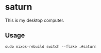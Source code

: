 # saturn

This is my desktop computer.

## Usage

```shell
sudo nixos-rebuild switch --flake .#saturn
```
